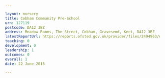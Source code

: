 ```yaml
---

layout: nursery
title: Cobham Community Pre-School
urn: 127119
postcode: DA12 3BZ
address: Meadow Rooms, The Street, Cobham, Gravesend, Kent, DA12 3BZ
latestReportUrl: https://reports.ofsted.gov.uk/provider/files/2494963/urn/127119.pdf
teaching: 0
development: 0
leadership: 1
outcomes: 0
overall: 1
date: 22 June 2015

---
```

